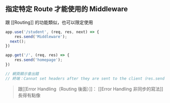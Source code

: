 ## 指定特定 Route 才能使用的 Middleware
跟 [[Routing]] 的功能類似，也可以限定使用
```js
app.use('/student', (req, res, next) => {
	res.send('Middleware');
  next();
})

app.get('/', (req, res) => {
	res.send('homepage');
})

// 網頁顯示會出錯
// 終端：Cannat set headers after they are sent to the client（res.send 不能送兩次）
```

>跟[[Error Handling（Routing 後面）]]： [[Error Handling 非同步的寫法]]長得有點像